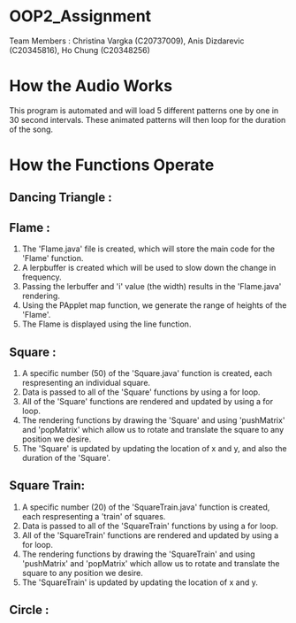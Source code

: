 # OOP2_Assignment

Team Members : Christina Vargka (C20737009), Anis Dizdarevic (C20345816), Ho Chung (C20348256)

# How the Audio Works

This program is automated and will load 5 different patterns one by one in 30 second intervals. These animated patterns will then loop for the duration of the song.

# How the Functions Operate

## Dancing Triangle : 

## Flame : 
1. The 'Flame.java' file is created, which will store the main code for the 'Flame' function.
2. A lerpbuffer is created which will be used to slow down the change in frequency.
3. Passing the lerbuffer and 'i' value (the width) results in the 'Flame.java' rendering.
4. Using the PApplet map function, we generate the range of heights of the 'Flame'.
5. The Flame is displayed using the line function.


## Square : 
1. A specific number (50) of the 'Square.java' function is created, each respresenting an individual square.
2. Data is passed to all of the 'Square' functions by using a for loop.
3. All of the 'Square' functions are rendered and updated by using a for loop.
4. The rendering functions by drawing the 'Square' and using 'pushMatrix' and 'popMatrix' which allow us to rotate and translate the square to any position we desire.
5. The 'Square' is updated by updating the location of x and y, and also the duration of the 'Square'.

## Square Train: 
1. A specific number (20) of the 'SquareTrain.java' function is created, each respresenting a 'train' of squares.
2. Data is passed to all of the 'SquareTrain' functions by using a for loop.
3. All of the 'SquareTrain' functions are rendered and updated by using a for loop.
4. The rendering functions by drawing the 'SquareTrain' and using 'pushMatrix' and 'popMatrix' which allow us to rotate and translate the square to any position we desire.
5. The 'SquareTrain' is updated by updating the location of x and y.

## Circle :
